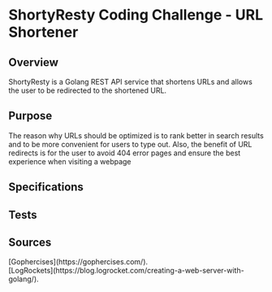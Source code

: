 # ShortyResty Coding Challenge - URL Shortener

## Overview
ShortyResty is a Golang REST API service that shortens URLs and allows the user to be redirected to the shortened URL.

## Purpose
The reason why URLs should be optimized is to rank better in search results and to be more convenient for users to type out. Also, the benefit of URL redirects is for the user to avoid 404 error pages and ensure the best experience when visiting a webpage

## Specifications

## Tests

## Sources
<p> [Gophercises](https://gophercises.com/).<br>
[LogRockets](https://blog.logrocket.com/creating-a-web-server-with-golang/).
